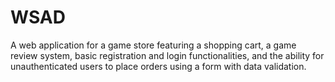 # WSAD
A web application for a game store featuring a shopping cart, a game review system, basic registration and login functionalities, and the ability for unauthenticated users to place orders using a form with data validation.<!---
I.Gra:
Id
Nazwa 
Zdjęcie 
Kategoria
Cena
Opis 
Komentarze:
Id
Id gry
Użytkownik 
Ocena
Treść
Zamównienie:
--->
